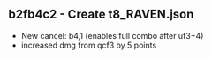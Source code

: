 ## b2fb4c2 - Create t8_RAVEN.json
- New cancel: b4,1 (enables full combo after uf3+4)
- increased dmg from qcf3 by 5 points
